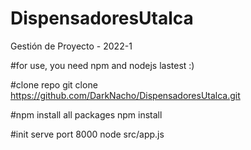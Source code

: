 # DispensadoresUtalca
Gestión de Proyecto - 2022-1

#for use, you need npm and nodejs lastest :)

#clone repo
git clone https://github.com/DarkNacho/DispensadoresUtalca.git

#npm install all packages
npm install

#init serve port 8000
node src/app.js
